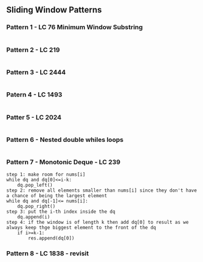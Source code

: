 ## Sliding Window Patterns
### Pattern 1 - LC 76 Minimum Window Substring
```
```
### Pattern 2 - LC 219
```
```
### Pattern 3 - LC 2444
```
```
### Patern 4 - LC 1493
```
```
### Patter 5 - LC 2024
```
```
### Pattern 6 - Nested double whiles loops
```
```
### Pattern 7 - Monotonic Deque - LC 239
```
step 1: make room for nums[i]
while dq and dq[0]<=i-k:
    dq.pop_left()
step 2: remove all elements smaller than nums[i] since they don't have a chance of being the largest element
while dq and dq[-1]<= nums[i]:
    dq.pop_right()
step 3: put the i-th index inside the dq
    dq.append(i)
step 4: if the window is of length k then add dq[0] to result as we always keep thge biggest element to the front of the dq
    if i>=k-1:
        res.append(dq[0])
```
### Pattern 8 - LC 1838 - revisit
```
```